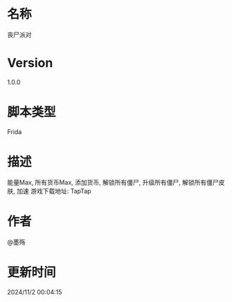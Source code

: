# 名称
丧尸派对
# Version
1.0.0
# 脚本类型
Frida
# 描述
能量Max, 所有货币Max, 添加货币, 解锁所有僵尸, 升级所有僵尸, 解锁所有僵尸皮肤, 加速
游戏下载地址: TapTap
# 作者
@墨殇
# 更新时间
2024/11/2 00:04:15